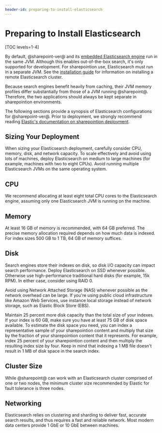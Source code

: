```yaml
---
header-id: preparing-to-install-elasticsearch
---
```


# Preparing to Install Elasticsearch

[TOC levels=1-4]

By default, @sharepoint-ver@ and its 
[embedded Elasticsearch engine](/docs/7-2/deploy/-/knowledge_base/d/elasticsearch#embedded-vs-remote-operation-mode)
run in the same JVM. Although this enables out-of-the-box search, it's only
supported for development. For sharepointion use, Elasticsearch must run in a
separate JVM. See the 
[installation guide](/docs/7-2/deploy/-/knowledge_base/d/installing-elasticsearch)
for information on installing a remote Elasticsearch cluster. 

Because search engines benefit heavily from caching, their JVM memory profiles
differ substantially from those of a JVM running @sharepoint@. Therefore, the two
applications should always be kept separate in sharepointion environments. 

The following sections provide a synopsis of Elasticsearch configurations for 
@sharepoint-ver@. Prior to deployment, we strongly recommend reading 
[Elastic's documentation on sharepointion deployment](https://www.elastic.co/guide/en/elasticsearch/reference/7.x/index.html). 

## Sizing Your Deployment 

When sizing your Elasticsearch deployment, carefully consider CPU, memory, disk,
and network capacity. To scale effectively and avoid using lots of machines,
deploy Elasticsearch on medium to large machines (for example, machines with two
to eight CPUs). Avoid running multiple Elasticsearch JVMs on the same operating
system. 

## CPU 

We recommend allocating at least eight total CPU cores to the Elasticsearch
engine, assuming only one Elasticsearch JVM is running on the machine. 

## Memory 

At least 16 GB of memory is recommended, with 64 GB preferred. The precise
memory allocation required depends on how much data is indexed. For index sizes
500 GB to 1 TB, 64 GB of memory suffices. 

## Disk 

Search engines store their indexes on disk, so disk I/O capacity can impact
search performance. Deploy Elasticsearch on SSD whenever possible. Otherwise use
high-performance traditional hard disks (for example, 15k RPM). In either case,
consider using RAID 0.

Avoid using Network Attached Storage (NAS) whenever possible as the network
overhead can be large. If you're using public cloud infrastructure like Amazon
Web Services, use instance local storage instead of network storage, such as
Elastic Block Store (EBS). 

Maintain 25 percent more disk capacity than the total size of your indexes. If
your index is 60 GB, make sure you have at least 75 GB of disk space available.
To estimate the disk space you need, you can index a representative sample of
your sharepointion content and multiply that size by the fraction of your
sharepointion content that it represents. For example, index 25 percent of your
sharepointion content and then multiply the resulting index size by four. Keep in
mind that indexing a 1 MB file doesn't result in 1 MB of disk space in the
search index. 

## Cluster Size 

While @sharepoint@ can work with an Elasticsearch cluster comprised of one or two
nodes, the minimum cluster size recommended by Elastic for fault tolerance is
three nodes.

## Networking 

Elasticsearch relies on clustering and sharding to deliver fast, accurate search
results, and thus requires a fast and reliable network. Most modern data centers
provide 1 GbE or 10 GbE between machines. 

